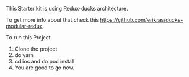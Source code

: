 This Starter kit is using Redux-ducks architecture.

To get more info about that check this https://github.com/erikras/ducks-modular-redux.

To run this Project
1. Clone the project
2. do yarn
3. cd ios and do pod install
4. You are good to go now.

